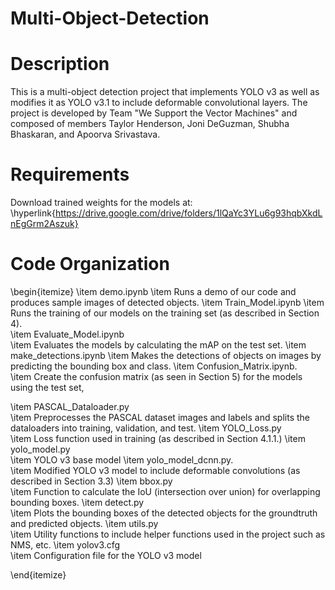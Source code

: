 # Multi-Object-Detection

Description
===========
This is a multi-object detection project that implements YOLO v3 as well as modifies it as YOLO v3.1 to include deformable convolutional layers. The project is developed by Team "We Support the Vector Machines" and composed of members Taylor Henderson, Joni DeGuzman, Shubha Bhaskaran, and Apoorva Srivastava.


Requirements
============
Download trained weights for the models at:
\hyperlink{https://drive.google.com/drive/folders/1lQaYc3YLu6g93hqbXkdLnEgGrm2Aszuk}


Code Organization
=================
\begin{itemize}
\item demo.ipynb
  \item Runs a demo of our code and produces sample images of detected objects. 
\item Train_Model.ipynb
  \item Runs the training of our models on the training set (as described in Section 4).	
\item Evaluate_Model.ipynb	
  \item Evaluates the models by calculating the mAP on the test set.
\item make_detections.ipynb	
  \item Makes the detections of objects on images by predicting the bounding box and class.
\item Confusion_Matrix.ipynb.  
  \item Create the confusion matrix (as seen in Section 5) for the models using the test set,

\item PASCAL_Dataloader.py	
  \item Preprocesses the PASCAL dataset images and labels and splits the dataloaders into training, validation, and test.
\item YOLO_Loss.py                 
  \item Loss function used in training (as described in Section 4.1.1.)
\item yolo_model.py			
  \item YOLO v3 base model
\item yolo_model_dcnn.py.        
  \item Modified YOLO v3 model to include deformable convolutions (as described in Section 3.3)
\item bbox.py				
  \item Function to calculate the IoU (intersection over union) for overlapping bounding boxes. 
\item detect.py				
  \item Plots the bounding boxes of the detected objects for the groundtruth and predicted objects.
\item utils.py				
  \item Utility functions to include helper functions used in the project such as NMS, etc.
\item yolov3.cfg				
  \item Configuration file for the YOLO v3 model

\end{itemize}
